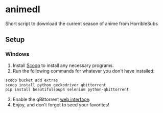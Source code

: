# animedl
Short script to download the current season of anime from HorribleSubs

## Setup

### Windows

1. Install [Scoop](https://scoop.sh/) to install any necessary programs.
2. Run the following commands for whatever you don't have installed:
```bash
scoop bucket add extras
scoop install python geckodriver qbittorrent
pip install beautifulsoup4 selenium python-qbittorrent
```
3. Enable the qBittorrent [web interface](https://github.com/lgallard/qBittorrent-Controller/wiki/How-to-enable-the-qBittorrent-Web-UI).
4. Enjoy, and don't forget to seed your favorites!